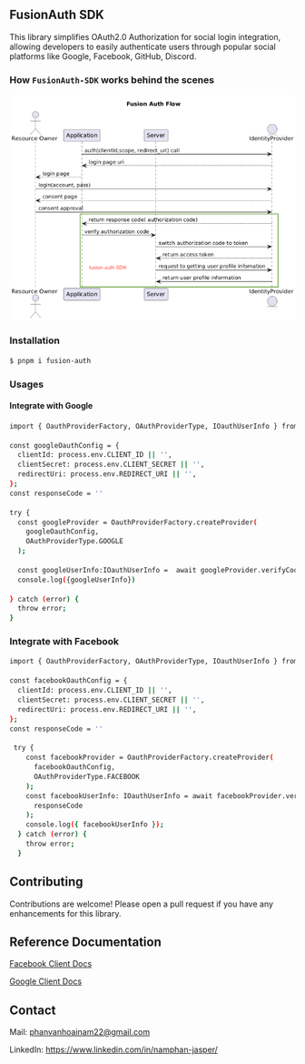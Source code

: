 ## FusionAuth SDK

This library simplifies OAuth2.0 Authorization for social login integration, allowing developers to easily authenticate users through popular social platforms like Google, Facebook, GitHub, Discord.

### How `FusionAuth-SDK` works behind the scenes

![fusion-auth](docs/fusion-auth-flow.png)

### Installation

```bash
$ pnpm i fusion-auth
```

### Usages

#### Integrate with Google

```bash
import { OauthProviderFactory, OAuthProviderType, IOauthUserInfo } from 'fusion-auth';

const googleOauthConfig = {
  clientId: process.env.CLIENT_ID || '',
  clientSecret: process.env.CLIENT_SECRET || '',
  redirectUri: process.env.REDIRECT_URI || '',
};
const responseCode = ''

try {
  const googleProvider = OauthProviderFactory.createProvider(
    googleOauthConfig,
    OAuthProviderType.GOOGLE
  );

  const googleUserInfo:IOauthUserInfo =  await googleProvider.verifyCode(responseCode);
  console.log({googleUserInfo})

} catch (error) {
  throw error;
}
```

### Integrate with Facebook

```bash
import { OauthProviderFactory, OAuthProviderType, IOauthUserInfo } from 'fusion-auth';

const facebookOauthConfig = {
  clientId: process.env.CLIENT_ID || '',
  clientSecret: process.env.CLIENT_SECRET || '',
  redirectUri: process.env.REDIRECT_URI || '',
};
const responseCode = ''

 try {
    const facebookProvider = OauthProviderFactory.createProvider(
      facebookOauthConfig,
      OAuthProviderType.FACEBOOK
    );
    const facebookUserInfo: IOauthUserInfo = await facebookProvider.verifyCode(
      responseCode
    );
    console.log({ facebookUserInfo });
  } catch (error) {
    throw error;
  }
```

## Contributing

Contributions are welcome! Please open a pull request if you have any enhancements for this library.

## Reference Documentation

[Facebook Client Docs](https://developers.facebook.com/docs/facebook-login/guides/advanced/manual-flow/)

[Google Client Docs](https://developers.google.com/identity/protocols/oauth2)

## Contact

Mail: phanvanhoainam22@gmail.com

LinkedIn: https://www.linkedin.com/in/namphan-jasper/
